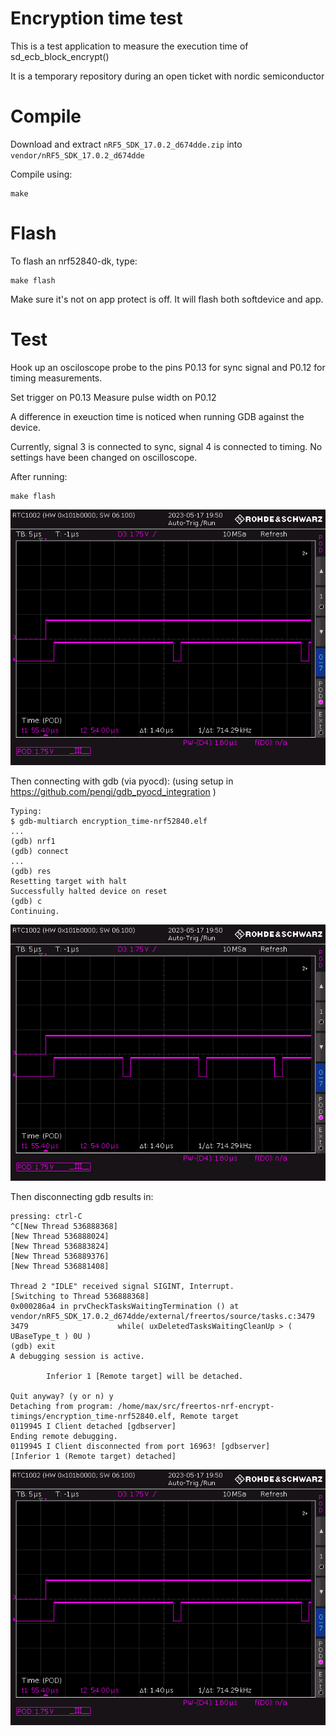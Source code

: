 Encryption time test
====================

This is a test application to measure the execution time of
sd_ecb_block_encrypt()

It is a temporary repository during an open ticket with nordic semiconductor

Compile
=======

Download and extract `nRF5_SDK_17.0.2_d674dde.zip` into
`vendor/nRF5_SDK_17.0.2_d674dde`

Compile using:

```
make
```

Flash
=====

To flash an nrf52840-dk, type:

```
make flash
```

Make sure it's not on app protect is off. It will flash both softdevice and app.

Test
====

Hook up an osciloscope probe to the pins P0.13 for sync signal and P0.12 for
timing measurements.

Set trigger on P0.13
Measure pulse width on P0.12

A difference in exeuction time is noticed when running GDB against the device.

Currently, signal 3 is connected to sync, signal 4 is connected to timing. No
settings have been changed on oscilloscope.

After running:
```
make flash
```

![Trace 1](img/trace_1.png)

Then connecting with gdb (via pyocd):
(using setup in https://github.com/pengi/gdb_pyocd_integration )
```
Typing:
$ gdb-multiarch encryption_time-nrf52840.elf
...
(gdb) nrf1
(gdb) connect
...
(gdb) res
Resetting target with halt
Successfully halted device on reset
(gdb) c
Continuing.
```

![Trace 2](img/trace_2.png)

Then disconnecting gdb results in:
```
pressing: ctrl-C
^C[New Thread 536888368]
[New Thread 536888024]
[New Thread 536883824]
[New Thread 536889376]
[New Thread 536881408]

Thread 2 "IDLE" received signal SIGINT, Interrupt.
[Switching to Thread 536888368]
0x000286a4 in prvCheckTasksWaitingTermination () at vendor/nRF5_SDK_17.0.2_d674dde/external/freertos/source/tasks.c:3479
3479                    while( uxDeletedTasksWaitingCleanUp > ( UBaseType_t ) 0U )
(gdb) exit
A debugging session is active.

        Inferior 1 [Remote target] will be detached.

Quit anyway? (y or n) y
Detaching from program: /home/max/src/freertos-nrf-encrypt-timings/encryption_time-nrf52840.elf, Remote target
0119945 I Client detached [gdbserver]
Ending remote debugging.
0119945 I Client disconnected from port 16963! [gdbserver]
[Inferior 1 (Remote target) detached]
```

![Trace 1](img/trace_3.png)
